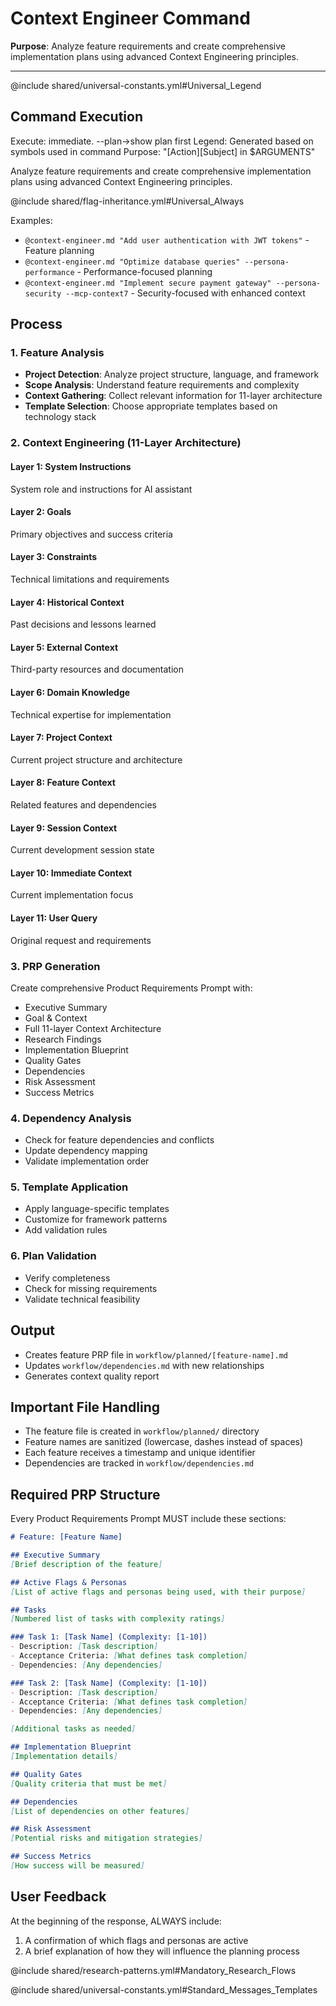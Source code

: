 # Context Engineer Command

**Purpose**: Analyze feature requirements and create comprehensive implementation plans using advanced Context Engineering principles.

---

@include shared/universal-constants.yml#Universal_Legend

## Command Execution
Execute: immediate. --plan→show plan first
Legend: Generated based on symbols used in command
Purpose: "[Action][Subject] in $ARGUMENTS"

Analyze feature requirements and create comprehensive implementation plans using advanced Context Engineering principles.

@include shared/flag-inheritance.yml#Universal_Always

Examples:
- `@context-engineer.md "Add user authentication with JWT tokens"` - Feature planning
- `@context-engineer.md "Optimize database queries" --persona-performance` - Performance-focused planning
- `@context-engineer.md "Implement secure payment gateway" --persona-security --mcp-context7` - Security-focused with enhanced context

## Process

### 1. Feature Analysis
- **Project Detection**: Analyze project structure, language, and framework
- **Scope Analysis**: Understand feature requirements and complexity
- **Context Gathering**: Collect relevant information for 11-layer architecture
- **Template Selection**: Choose appropriate templates based on technology stack

### 2. Context Engineering (11-Layer Architecture)

#### Layer 1: System Instructions
System role and instructions for AI assistant

#### Layer 2: Goals
Primary objectives and success criteria

#### Layer 3: Constraints
Technical limitations and requirements

#### Layer 4: Historical Context
Past decisions and lessons learned

#### Layer 5: External Context
Third-party resources and documentation

#### Layer 6: Domain Knowledge
Technical expertise for implementation

#### Layer 7: Project Context
Current project structure and architecture

#### Layer 8: Feature Context
Related features and dependencies

#### Layer 9: Session Context
Current development session state

#### Layer 10: Immediate Context
Current implementation focus

#### Layer 11: User Query
Original request and requirements

### 3. PRP Generation

Create comprehensive Product Requirements Prompt with:
- Executive Summary
- Goal & Context
- Full 11-layer Context Architecture
- Research Findings
- Implementation Blueprint
- Quality Gates
- Dependencies
- Risk Assessment
- Success Metrics

### 4. Dependency Analysis
- Check for feature dependencies and conflicts
- Update dependency mapping
- Validate implementation order

### 5. Template Application
- Apply language-specific templates
- Customize for framework patterns
- Add validation rules

### 6. Plan Validation
- Verify completeness
- Check for missing requirements
- Validate technical feasibility

## Output
- Creates feature PRP file in `workflow/planned/[feature-name].md`
- Updates `workflow/dependencies.md` with new relationships
- Generates context quality report

## Important File Handling
- The feature file is created in `workflow/planned/` directory
- Feature names are sanitized (lowercase, dashes instead of spaces)
- Each feature receives a timestamp and unique identifier
- Dependencies are tracked in `workflow/dependencies.md`

## Required PRP Structure
Every Product Requirements Prompt MUST include these sections:

```markdown
# Feature: [Feature Name]

## Executive Summary
[Brief description of the feature]

## Active Flags & Personas
[List of active flags and personas being used, with their purpose]

## Tasks
[Numbered list of tasks with complexity ratings]

### Task 1: [Task Name] (Complexity: [1-10])
- Description: [Task description]
- Acceptance Criteria: [What defines task completion]
- Dependencies: [Any dependencies]

### Task 2: [Task Name] (Complexity: [1-10])
- Description: [Task description]
- Acceptance Criteria: [What defines task completion]
- Dependencies: [Any dependencies]

[Additional tasks as needed]

## Implementation Blueprint
[Implementation details]

## Quality Gates
[Quality criteria that must be met]

## Dependencies
[List of dependencies on other features]

## Risk Assessment
[Potential risks and mitigation strategies]

## Success Metrics
[How success will be measured]
```

## User Feedback
At the beginning of the response, ALWAYS include:
1. A confirmation of which flags and personas are active
2. A brief explanation of how they will influence the planning process

@include shared/research-patterns.yml#Mandatory_Research_Flows

@include shared/universal-constants.yml#Standard_Messages_Templates 